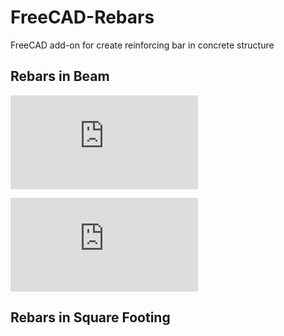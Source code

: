 # FreeCAD-Rebars
FreeCAD add-on for create reinforcing bar in concrete structure

## Rebars in Beam
![screenshot](https://forum.freecadweb.org/download/file.php?id=48134)

![screenshot](https://forum.freecadweb.org/download/file.php?id=48137)
## Rebars in Square Footing
